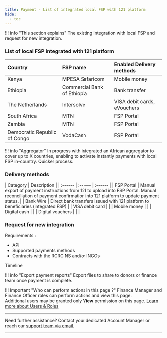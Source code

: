 ```yaml
---
title: Payment - List of integrated local FSP with 121 platform
hide:
  - toc
---
```


!!! info "This section explains"
    The existing integration with local FSP and request for new integration.


### **List of local FSP integrated with 121 platform**

| Country  | FSP name | Enabled Delivery methods |
| :------ | :------ | :------ | 
| Kenya | MPESA Safaricom | Mobile money |
| Ethiopia | Commercial Bank of Ethiopia | Bank transfer |
| The Netherlands | Intersolve | VISA debit cards, eVouchers |
| South Africa | MTN | FSP Portal |
| Zambia | MTN | FSP Portal |
| Democratic Republic of Congo | VodaCash | FSP Portal |


!!! info "Aggregator"
    In progress with integrated an African aggregator to cover up to X countries, enabling to activate instantly payments with local FSP in-country. Quicker process.


### **Delivery methods**

| Category | Description |
| :------ | :------ | :------ | 
| FSP Portal | Manual export of payment instructions from 121 to upload into FSP Portal. Manual reconciliation of payment confirmation into 121 platform to update payment status. |
| Bank Wire | Direct bank transfers issued with 121 platform to beneficiaries (integrated FSP) |
| VISA debit card | |
| Mobile money | |
| Digital cash | |
| Digital vouchers | |
| 



### **Request for new integration**

Requirements :
- API
- Supported payments methods
- Contracts with the RCRC NS and/or INGOs

Timeline


!!! info "Export payment reports"
    Export files to share to donors or finance team once payment is complete.

!!! Important "Who can perform actions in this page ?"
    Finance Manager and Finance Officer roles can perform actions and view this page.  
    Additional users may be granted only **View** permission on this page. [Learn more about Users & Roles](../users/users-roles-page.md)

___
Need further assistance? Contact your dedicated Account Manager or reach our [support team via email](mailto:support@121.global).
___
